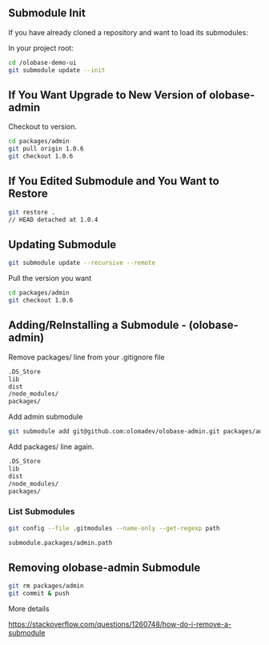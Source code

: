 
## Submodule Init

If you have already cloned a repository and want to load its submodules:

In your project root:

```sh
cd /olobase-demo-ui
git submodule update --init
```

## If You Want Upgrade to New Version of olobase-admin

Checkout to version.

```sh
cd packages/admin
git pull origin 1.0.6
git checkout 1.0.6
```

## If You Edited Submodule and You Want to Restore

```sh
git restore .
// HEAD detached at 1.0.4
```

## Updating Submodule

```sh
git submodule update --recursive --remote
```

Pull the version you want

```sh
cd packages/admin
git checkout 1.0.6
```

## Adding/ReInstalling a Submodule - (olobase-admin)

Remove packages/ line from your .gitignore file

```sh
.DS_Store
lib
dist
/node_modules/
packages/
```

Add admin submodule

```sh
git submodule add git@github.com:olomadev/olobase-admin.git packages/admin
```

Add packages/ line again.

```sh
.DS_Store
lib
dist
/node_modules/
packages/
```

### List Submodules

```sh
git config --file .gitmodules --name-only --get-regexp path

submodule.packages/admin.path
```

## Removing olobase-admin Submodule

```sh
git rm packages/admin
git commit & push
```

More details

https://stackoverflow.com/questions/1260748/how-do-i-remove-a-submodule